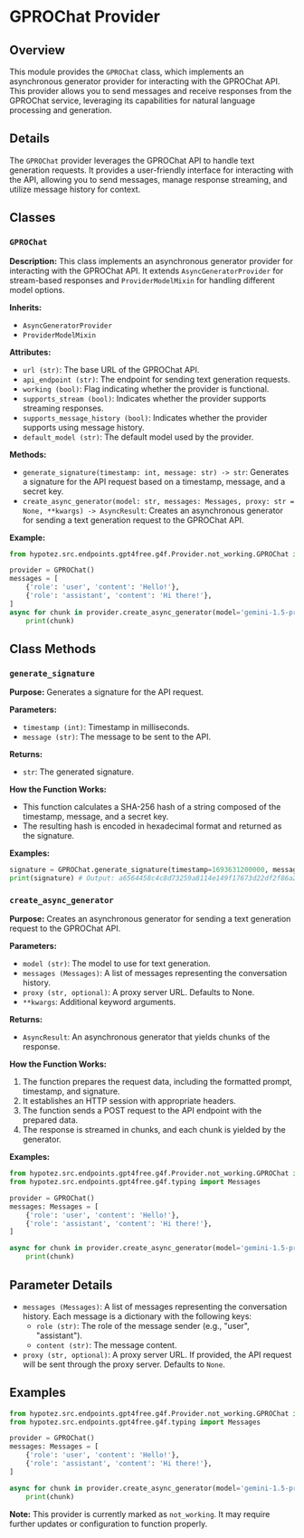 # GPROChat Provider

## Overview

This module provides the `GPROChat` class, which implements an asynchronous generator provider for interacting with the GPROChat API. This provider allows you to send messages and receive responses from the GPROChat service, leveraging its capabilities for natural language processing and generation. 

## Details

The `GPROChat` provider leverages the GPROChat API to handle text generation requests. It provides a user-friendly interface for interacting with the API, allowing you to send messages, manage response streaming, and utilize message history for context. 

## Classes

### `GPROChat`

**Description:** This class implements an asynchronous generator provider for interacting with the GPROChat API. It extends `AsyncGeneratorProvider` for stream-based responses and `ProviderModelMixin` for handling different model options.

**Inherits:** 
- `AsyncGeneratorProvider`
- `ProviderModelMixin`

**Attributes:**

- `url (str)`: The base URL of the GPROChat API.
- `api_endpoint (str)`: The endpoint for sending text generation requests.
- `working (bool)`: Flag indicating whether the provider is functional.
- `supports_stream (bool)`: Indicates whether the provider supports streaming responses.
- `supports_message_history (bool)`: Indicates whether the provider supports using message history.
- `default_model (str)`: The default model used by the provider.

**Methods:**

- `generate_signature(timestamp: int, message: str) -> str`: Generates a signature for the API request based on a timestamp, message, and a secret key.
- `create_async_generator(model: str, messages: Messages, proxy: str = None, **kwargs) -> AsyncResult`: Creates an asynchronous generator for sending a text generation request to the GPROChat API.

**Example:**

```python
from hypotez.src.endpoints.gpt4free.g4f.Provider.not_working.GPROChat import GPROChat

provider = GPROChat()
messages = [
    {'role': 'user', 'content': 'Hello!'},
    {'role': 'assistant', 'content': 'Hi there!'},
]
async for chunk in provider.create_async_generator(model='gemini-1.5-pro', messages=messages):
    print(chunk)
```


## Class Methods

### `generate_signature`

**Purpose:** Generates a signature for the API request.

**Parameters:**

- `timestamp (int)`: Timestamp in milliseconds.
- `message (str)`: The message to be sent to the API.

**Returns:**

- `str`: The generated signature.

**How the Function Works:**

- This function calculates a SHA-256 hash of a string composed of the timestamp, message, and a secret key.
- The resulting hash is encoded in hexadecimal format and returned as the signature.

**Examples:**

```python
signature = GPROChat.generate_signature(timestamp=1693631200000, message="Hello, world!")
print(signature) # Output: a6564458c4c8d73259a8114e149f17673d22df2f86a29f85342e1105312d94e1
```

### `create_async_generator`

**Purpose:** Creates an asynchronous generator for sending a text generation request to the GPROChat API.

**Parameters:**

- `model (str)`: The model to use for text generation.
- `messages (Messages)`: A list of messages representing the conversation history.
- `proxy (str, optional)`: A proxy server URL. Defaults to None.
- `**kwargs`: Additional keyword arguments.

**Returns:**

- `AsyncResult`: An asynchronous generator that yields chunks of the response.

**How the Function Works:**

1. The function prepares the request data, including the formatted prompt, timestamp, and signature.
2. It establishes an HTTP session with appropriate headers.
3. The function sends a POST request to the API endpoint with the prepared data.
4. The response is streamed in chunks, and each chunk is yielded by the generator.

**Examples:**

```python
from hypotez.src.endpoints.gpt4free.g4f.Provider.not_working.GPROChat import GPROChat
from hypotez.src.endpoints.gpt4free.g4f.typing import Messages

provider = GPROChat()
messages: Messages = [
    {'role': 'user', 'content': 'Hello!'},
    {'role': 'assistant', 'content': 'Hi there!'},
]

async for chunk in provider.create_async_generator(model='gemini-1.5-pro', messages=messages):
    print(chunk)
```

## Parameter Details

- `messages (Messages)`: A list of messages representing the conversation history. Each message is a dictionary with the following keys:
    - `role (str)`: The role of the message sender (e.g., "user", "assistant").
    - `content (str)`: The message content.
- `proxy (str, optional)`: A proxy server URL. If provided, the API request will be sent through the proxy server. Defaults to `None`. 

## Examples

```python
from hypotez.src.endpoints.gpt4free.g4f.Provider.not_working.GPROChat import GPROChat
from hypotez.src.endpoints.gpt4free.g4f.typing import Messages

provider = GPROChat()
messages: Messages = [
    {'role': 'user', 'content': 'Hello!'},
    {'role': 'assistant', 'content': 'Hi there!'},
]

async for chunk in provider.create_async_generator(model='gemini-1.5-pro', messages=messages):
    print(chunk)

```

**Note:** This provider is currently marked as `not_working`. It may require further updates or configuration to function properly.